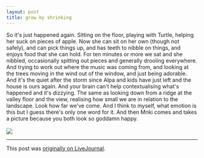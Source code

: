 ```yaml
---
layout: post
title: grow by shrinking
---
```


<div class="entry-item s2-entrytext">So it's just happened again. Sitting on the floor, playing with Turtle, helping her suck on pieces of apple. Now she can sit on her own (though not safely), and can pick things up, and has teeth to nibble on things, and enjoys food that she can hold. For ten minutes or more we sat and she nibbled, occasionally spitting out pieces and generally drooling everywhere. And trying to work out where the music was coming from, and looking at the trees moving in the wind out of the window, and just being adorable. And it's the quiet after the storm since Alpa and kids have just left and the house is ours again. And your brain can't help contextualising what's happened and it's dizzying. The same as looking down from a ridge at the valley floor and the view, realising how small we are in relation to the landscape. Look how far we've come. And I think to myself, what emotion is this but I guess there's only one word for it. And then Mnki comes and takes  a picture because you both look so goddamn happy.<br/><br/><a href="http://picasaweb.google.co.uk/tim.hutton/Neela_Apr_2008/photo#5191344731829572722" rel="nofollow"><img src="http://lh3.ggpht.com/tim.hutton/SAtch1dMFHI/AAAAAAAABPg/-SEHP3Ic99Q/s400/apple.jpg"/></a></div><p><hr></p><p>This post was <a href="http://ferkeltongs.livejournal.com/17667.html">originally on LiveJournal</a>.</p>